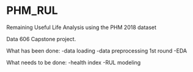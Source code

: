 # PHM_RUL
Remaining Useful Life Analysis using the PHM 2018 dataset

Data 606 Capstone project.

What has been done:
-data loading
-data preprocessing 1st round
-EDA

What needs to be done:
-health index
-RUL modeling
